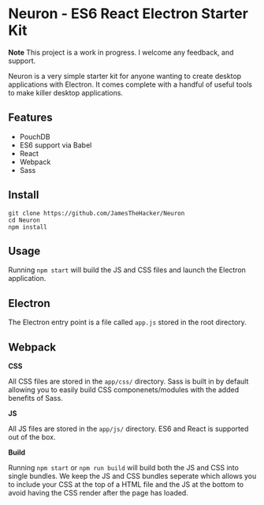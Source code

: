 Neuron - ES6 React Electron Starter Kit
=======================================

**Note** This project is a work in progress. I welcome any feedback, and support.

Neuron is a very simple starter kit for anyone wanting to create desktop applications with Electron. It comes complete with a handful of useful tools to make killer desktop applications.

Features
--------

* PouchDB
* ES6 support via Babel
* React
* Webpack
* Sass

Install
-------

    git clone https://github.com/JamesTheHacker/Neuron
    cd Neuron
    npm install

Usage
-----

Running `npm start` will build the JS and CSS files and launch the Electron application.

Electron
--------

The Electron entry point is a file called `app.js` stored in the root directory.

Webpack
-------

**CSS**

All CSS files are stored in the `app/css/` directory. Sass is built in by default allowing you to easily build CSS componenets/modules with the added benefits of Sass.

**JS**

All JS files are stored in the `app/js/` directory. ES6 and React is supported out of the box.

**Build**

Running `npm start` or `npm run build` will build both the JS and CSS into single bundles. We keep the JS and CSS bundles seperate which allows you to include your CSS at the top of a HTML file and the JS at the bottom to avoid having the CSS render after the page has loaded.
